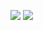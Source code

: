 ![](https://ws2.sinaimg.cn/large/006tKfTcly1fs3x5o0sppj30e805kjrq.jpg)
![](https://ws1.sinaimg.cn/large/006tNbRwly1fpuutteedlj306v09aju2.jpg)


